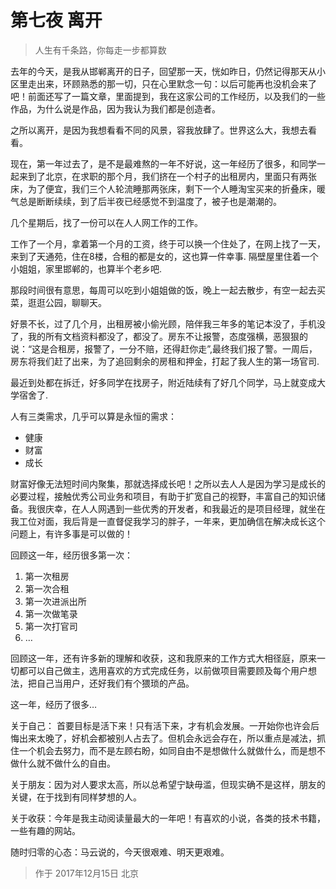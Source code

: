 # 第七夜 离开

> 人生有千条路，你每走一步都算数

去年的今天，是我从邯郸离开的日子，回望那一天，恍如昨日，仍然记得那天从小区里走出来，环顾熟悉的那一切，只在心里默念一句：以后可能再也没机会来了吧！前面还写了一篇文章，里面提到，我在这家公司的工作经历，以及我们的一些作品，为什么说是作品，因为我认为我们都是创造者。

之所以离开，是因为我想看看不同的风景，容我放肆了。世界这么大，我想去看看。

现在，第一年过去了，是不是最难熬的一年不好说，这一年经历了很多，和同学一起来到了北京，在求职的那个月，我们挤在一个村子的出租房内，里面只有两张床，为了便宜，我们三个人轮流睡那两张床，剩下一个人睡淘宝买来的折叠床，暖气总是断断续续，到了后半夜已经感觉不到温度了，被子也是潮潮的。

几个星期后，找了一份可以在人人网工作的工作。

工作了一个月，拿着第一个月的工资，终于可以换一个住处了，在网上找了一天，来到了天通苑，住在8楼，合租的都是女的，这也算一件幸事. 隔壁屋里住着一个小姐姐，家里邯郸的，也算半个老乡吧.

那段时间很有意思，每周可以吃到小姐姐做的饭，晚上一起去散步，有空一起去买菜，逛逛公园，聊聊天。

好景不长，过了几个月，出租房被小偷光顾，陪伴我三年多的笔记本没了，手机没了，我的所有文档资料都没了，都没了。房东不让报警，态度强横，恶狠狠的说：“这是合租房，报警了，一分不赔，还得赶你走”,最终我们报了警。一周后，房东将我们赶了出来，为了追回剩余的房租和押金，打起了我人生的第一场官司.

最近到处都在拆迁，好多同学在找房子，附近陆续有了好几个同学，马上就变成大学宿舍了.

人有三类需求，几乎可以算是永恒的需求：

- 健康
- 财富
- 成长

财富好像无法短时间内聚集，那就选择成长吧！之所以去人人是因为学习是成长的必要过程，接触优秀公司业务和项目，有助于扩宽自己的视野，丰富自己的知识储备。我很庆幸，在人人网遇到一些优秀的开发者，和我最近的是项目经理，就坐在我工位对面，我后背是一直督促我学习的胖子，一年来，更加确信在解决成长这个问题上，有许多事是可以做的！

回顾这一年，经历很多第一次：
1. 第一次租房
2. 第一次合租
3. 第一次进派出所
4. 第一次做笔录
5. 第一次打官司
6. …

回顾这一年，还有许多新的理解和收获，这和我原来的工作方式大相径庭，原来一切都可以自己做主，选用喜欢的方式完成任务，以前做项目需要顾及每个用户想法，把自己当用户，还好我们有个猥琐的产品。

这一年，经历了很多…

关于自己： 首要目标是活下来！只有活下来，才有机会发展。一开始你也许会后悔出来太晚了，好机会都被别人占去了。但机会永远会存在，所以重点是减法，抓住一个机会去努力，而不是左顾右盼，如同自由不是想做什么就做什么，而是想不做什么就不做什么的自由。

关于朋友：因为对人要求太高，所以总希望宁缺毋滥，但现实确不是这样，朋友的关键，在于找到有同样梦想的人。

关于收获：今年是我主动阅读量最大的一年吧！有喜欢的小说，各类的技术书籍，一些有趣的网站。

随时归零的心态：马云说的，今天很艰难、明天更艰难。

> 作于 2017年12月15日 北京